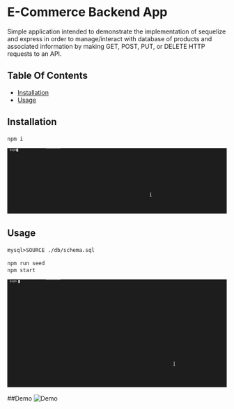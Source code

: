 # E-Commerce Backend App
Simple application intended to demonstrate the implementation of sequelize and express in order to manage/interact with database of products and associated information by making GET, POST, PUT, or DELETE HTTP requests to an API.

## Table Of Contents
- [Installation](#installation)
- [Usage](#usage)

## Installation
```
npm i
```
![Install](https://github.com/j-goldrath/e-commerce-backend/blob/main/assets/images/e-commerce-backend-install.gif?raw=true)

## Usage
```
mysql>SOURCE ./db/schema.sql
```
```
npm run seed
npm start
```
![Usage](https://github.com/j-goldrath/e-commerce-backend/blob/main/assets/images/e-commerce-backend-usage.gif?raw=true)

##Demo
![Demo](https://github.com/j-goldrath/e-commerce-backend/blob/main/assets/images/e-commerce-backend-demo.gif?raw=true)